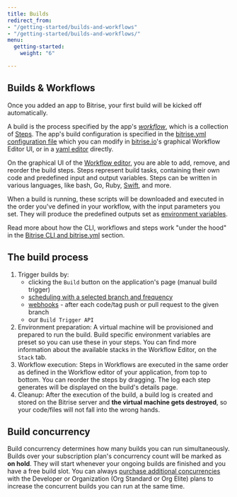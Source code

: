 ```yaml
---
title: Builds
redirect_from:
- "/getting-started/builds-and-workflows"
- "/getting-started/builds-and-workflows/"
menu:
  getting-started:
    weight: "6"

---
```

## Builds & Workflows

Once you added an app to Bitrise, your first build will be kicked off automatically.

A build is the process specified by the app's [_workflow_](/steps-workflows/getting-started-workflows), which is a collection of [Steps](/steps-workflows/getting-started-steps). The app's build configuration is specified in the [bitrise.yml configuration file](/bitrise-cli/basics-of-bitrise-yml) which you can modify in [bitrise.io](https://www.bitrise.io)'s
graphical Workflow Editor UI,
or in a [yaml editor](http://blog.bitrise.io/2016/02/12/edit-your-yaml-files-like-a-boss.html) directly.

On the graphical UI of the [Workflow editor](/steps-workflows/getting-started-workflows), you are able to add, remove, and reorder the build steps. Steps represent build tasks, containing their own code and predefined input and output variables. Steps can be written in various languages, like bash, Go, Ruby, [Swift](https://go.bitrise.io/swift), and more.

When a build is running, these scripts will be downloaded and executed in the order you've defined in your workflow,
with the input parameters you set. They will produce the predefined outputs set as [environment variables](/builds/available-environment-variables).

Read more about how the CLI, workflows and steps work "under the hood" in the [Bitrise CLI and bitrise.yml](/bitrise-cli/) section.

## The build process

1. Trigger builds by:
   * clicking the `Build` button on the application's page (manual build trigger)
   * [scheduling with a selected branch and frequency](/builds/scheduling-builds)
   * [webhooks](/webhooks/) - after each code/tag push or pull request to the given branch
   * our `Build Trigger API`
2. Environment preparation:
   A virtual machine will be provisioned and prepared to run the build.
   Build specific environment variables are preset so you can use these in your steps.
   You can find more information about the available stacks in the Workflow Editor, on the `Stack` tab.
3. Workflow execution:
   Steps in Workflows are executed in the same order as defined in the Workflow editor of your application,
   from top to bottom. You can reorder the steps by dragging.
   The log each step generates will be displayed on the build's details page.
4. Cleanup:
   After the execution of the build, a build log is
   created and stored on the Bitrise server and **the virtual machine gets destroyed**,
   so your code/files will not fall into the wrong hands.

## Build concurrency

Build concurrency determines how many builds you can run simultaneously. Builds over your subscription plan's concurrency count will be marked as **on hold**.
They will start whenever your ongoing builds are finished and you have a free build slot. You can always [purchase additional concurrencies](https://www.bitrise.io/pricing) with the Developer or Organization (Org Standard or Org Elite) plans to increase the concurrent builds you can run at the same time.